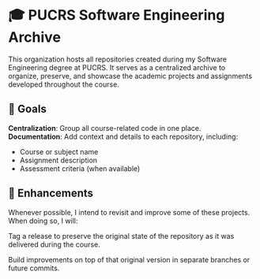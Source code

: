 # 🎓 PUCRS Software Engineering Archive 

This organization hosts all repositories created during my Software Engineering degree at PUCRS. It serves as a centralized archive to organize, preserve, and showcase the academic projects and assignments developed throughout the course.

## 🎯 Goals
**Centralization**: Group all course-related code in one place.  
**Documentation**: Add context and details to each repository, including:  
- Course or subject name
- Assignment description
- Assessment criteria (when available)

## 🚀 Enhancements
Whenever possible, I intend to revisit and improve some of these projects. When doing so, I will:

Tag a release to preserve the original state of the repository as it was delivered during the course.

Build improvements on top of that original version in separate branches or future commits.

